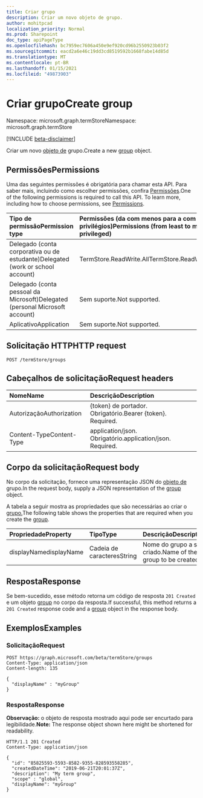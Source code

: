 ```yaml
---
title: Criar grupo
description: Criar um novo objeto de grupo.
author: mohitpcad
localization_priority: Normal
ms.prod: Sharepoint
doc_type: apiPageType
ms.openlocfilehash: bc7959ec7606a450e9ef920cd96b2550923b03f2
ms.sourcegitcommit: eacd2a6e46c19dd3cd8519592b1668fabe14d85d
ms.translationtype: MT
ms.contentlocale: pt-BR
ms.lasthandoff: 01/15/2021
ms.locfileid: "49873903"
---
```

# <a name="create-group"></a><span data-ttu-id="d5cd0-103">Criar grupo</span><span class="sxs-lookup"><span data-stu-id="d5cd0-103">Create group</span></span>
<span data-ttu-id="d5cd0-104">Namespace: microsoft.graph.termStore</span><span class="sxs-lookup"><span data-stu-id="d5cd0-104">Namespace: microsoft.graph.termStore</span></span>

[!INCLUDE [beta-disclaimer](../../includes/beta-disclaimer.md)]

<span data-ttu-id="d5cd0-105">Criar um novo [objeto de](../resources/termstore-group.md) grupo.</span><span class="sxs-lookup"><span data-stu-id="d5cd0-105">Create a new [group](../resources/termstore-group.md) object.</span></span>

## <a name="permissions"></a><span data-ttu-id="d5cd0-106">Permissões</span><span class="sxs-lookup"><span data-stu-id="d5cd0-106">Permissions</span></span>
<span data-ttu-id="d5cd0-p101">Uma das seguintes permissões é obrigatória para chamar esta API. Para saber mais, incluindo como escolher permissões, confira [Permissões](/graph/permissions-reference).</span><span class="sxs-lookup"><span data-stu-id="d5cd0-p101">One of the following permissions is required to call this API. To learn more, including how to choose permissions, see [Permissions](/graph/permissions-reference).</span></span>

|<span data-ttu-id="d5cd0-109">Tipo de permissão</span><span class="sxs-lookup"><span data-stu-id="d5cd0-109">Permission type</span></span>|<span data-ttu-id="d5cd0-110">Permissões (da com menos para a com mais privilégios)</span><span class="sxs-lookup"><span data-stu-id="d5cd0-110">Permissions (from least to most privileged)</span></span>|
|:---|:---|
|<span data-ttu-id="d5cd0-111">Delegado (conta corporativa ou de estudante)</span><span class="sxs-lookup"><span data-stu-id="d5cd0-111">Delegated (work or school account)</span></span> |<span data-ttu-id="d5cd0-112">TermStore.ReadWrite.All</span><span class="sxs-lookup"><span data-stu-id="d5cd0-112">TermStore.ReadWrite.All</span></span> |
|<span data-ttu-id="d5cd0-113">Delegado (conta pessoal da Microsoft)</span><span class="sxs-lookup"><span data-stu-id="d5cd0-113">Delegated (personal Microsoft account)</span></span> | <span data-ttu-id="d5cd0-114">Sem suporte.</span><span class="sxs-lookup"><span data-stu-id="d5cd0-114">Not supported.</span></span>    |
|<span data-ttu-id="d5cd0-115">Aplicativo</span><span class="sxs-lookup"><span data-stu-id="d5cd0-115">Application</span></span> | <span data-ttu-id="d5cd0-116">Sem suporte.</span><span class="sxs-lookup"><span data-stu-id="d5cd0-116">Not supported.</span></span> |

## <a name="http-request"></a><span data-ttu-id="d5cd0-117">Solicitação HTTP</span><span class="sxs-lookup"><span data-stu-id="d5cd0-117">HTTP request</span></span>

<!-- {
  "blockType": "ignored"
}
-->

``` http
POST /termStore/groups
```

## <a name="request-headers"></a><span data-ttu-id="d5cd0-118">Cabeçalhos de solicitação</span><span class="sxs-lookup"><span data-stu-id="d5cd0-118">Request headers</span></span>
|<span data-ttu-id="d5cd0-119">Nome</span><span class="sxs-lookup"><span data-stu-id="d5cd0-119">Name</span></span>|<span data-ttu-id="d5cd0-120">Descrição</span><span class="sxs-lookup"><span data-stu-id="d5cd0-120">Description</span></span>|
|:---|:---|
|<span data-ttu-id="d5cd0-121">Autorização</span><span class="sxs-lookup"><span data-stu-id="d5cd0-121">Authorization</span></span>|<span data-ttu-id="d5cd0-p102">{token} de portador. Obrigatório.</span><span class="sxs-lookup"><span data-stu-id="d5cd0-p102">Bearer {token}. Required.</span></span>|
|<span data-ttu-id="d5cd0-124">Content-Type</span><span class="sxs-lookup"><span data-stu-id="d5cd0-124">Content-Type</span></span>|<span data-ttu-id="d5cd0-p103">application/json. Obrigatório.</span><span class="sxs-lookup"><span data-stu-id="d5cd0-p103">application/json. Required.</span></span>|

## <a name="request-body"></a><span data-ttu-id="d5cd0-127">Corpo da solicitação</span><span class="sxs-lookup"><span data-stu-id="d5cd0-127">Request body</span></span>
<span data-ttu-id="d5cd0-128">No corpo da solicitação, fornece uma representação JSON do [objeto de](../resources/termstore-group.md) grupo.</span><span class="sxs-lookup"><span data-stu-id="d5cd0-128">In the request body, supply a JSON representation of the [group](../resources/termstore-group.md) object.</span></span>

<span data-ttu-id="d5cd0-129">A tabela a seguir mostra as propriedades que são necessárias ao criar o [grupo.](../resources/termstore-group.md)</span><span class="sxs-lookup"><span data-stu-id="d5cd0-129">The following table shows the properties that are required when you create the [group](../resources/termstore-group.md).</span></span>

|<span data-ttu-id="d5cd0-130">Propriedade</span><span class="sxs-lookup"><span data-stu-id="d5cd0-130">Property</span></span>|<span data-ttu-id="d5cd0-131">Tipo</span><span class="sxs-lookup"><span data-stu-id="d5cd0-131">Type</span></span>|<span data-ttu-id="d5cd0-132">Descrição</span><span class="sxs-lookup"><span data-stu-id="d5cd0-132">Description</span></span>|
|:---|:---|:---|
|<span data-ttu-id="d5cd0-133">displayName</span><span class="sxs-lookup"><span data-stu-id="d5cd0-133">displayName</span></span>|<span data-ttu-id="d5cd0-134">Cadeia de caracteres</span><span class="sxs-lookup"><span data-stu-id="d5cd0-134">String</span></span>|<span data-ttu-id="d5cd0-135">Nome do grupo a ser criado.</span><span class="sxs-lookup"><span data-stu-id="d5cd0-135">Name of the group to be created.</span></span>|



## <a name="response"></a><span data-ttu-id="d5cd0-136">Resposta</span><span class="sxs-lookup"><span data-stu-id="d5cd0-136">Response</span></span>

<span data-ttu-id="d5cd0-137">Se bem-sucedido, esse método retorna um código de resposta `201 Created` e um objeto [group](../resources/termstore-group.md) no corpo da resposta.</span><span class="sxs-lookup"><span data-stu-id="d5cd0-137">If successful, this method returns a `201 Created` response code and a [group](../resources/termstore-group.md) object in the response body.</span></span>

## <a name="examples"></a><span data-ttu-id="d5cd0-138">Exemplos</span><span class="sxs-lookup"><span data-stu-id="d5cd0-138">Examples</span></span>

### <a name="request"></a><span data-ttu-id="d5cd0-139">Solicitação</span><span class="sxs-lookup"><span data-stu-id="d5cd0-139">Request</span></span>
<!-- {
  "blockType": "request",
  "displayName": "myGroup"
}-->

``` http
POST https://graph.microsoft.com/beta/termStore/groups
Content-Type: application/json
Content-length: 135

{
  "displayName" : "myGroup"
}
```


### <a name="response"></a><span data-ttu-id="d5cd0-140">Resposta</span><span class="sxs-lookup"><span data-stu-id="d5cd0-140">Response</span></span>
<span data-ttu-id="d5cd0-141">**Observação:** o objeto de resposta mostrado aqui pode ser encurtado para legibilidade.</span><span class="sxs-lookup"><span data-stu-id="d5cd0-141">**Note:** The response object shown here might be shortened for readability.</span></span>
<!-- {
  "blockType": "response",
  "truncated": true,
  "@odata.type": "microsoft.graph.termStore.group"
}-->

``` http
HTTP/1.1 201 Created
Content-Type: application/json

{
  "id": "85825593-5593-8582-9355-828593558285",
  "createdDateTime": "2019-06-21T20:01:37Z",
  "description": "My term group",
  "scope" : "global",
  "displayName": "myGroup"  
}
```

<!--
{
  "type": "#page.annotation",
  "description": "Create a termGroup entity in termStore",
  "keywords": "term,termStore",
  "section": "documentation",
  "tocPath": "termStore/Create termGroup",
  "suppressions": [
  ]
}
-->


